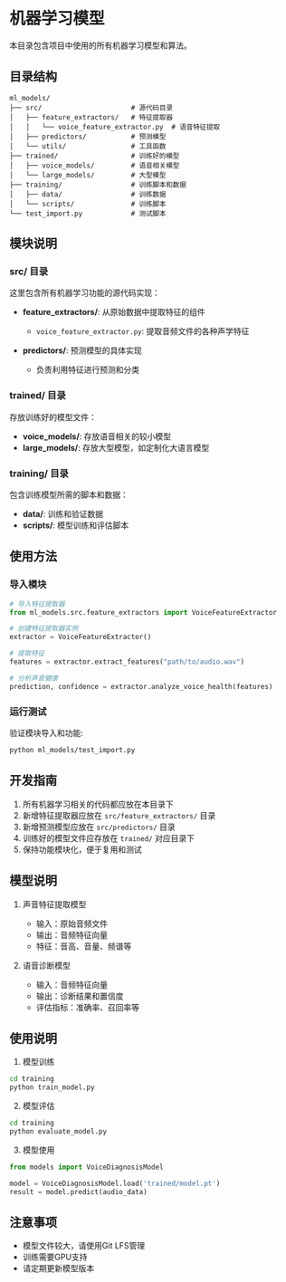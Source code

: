 # 机器学习模型

本目录包含项目中使用的所有机器学习模型和算法。

## 目录结构

```
ml_models/
├── src/                      # 源代码目录
│   ├── feature_extractors/   # 特征提取器
│   │   └── voice_feature_extractor.py  # 语音特征提取
│   ├── predictors/           # 预测模型
│   └── utils/                # 工具函数
├── trained/                  # 训练好的模型
│   ├── voice_models/         # 语音相关模型
│   └── large_models/         # 大型模型
├── training/                 # 训练脚本和数据
│   ├── data/                 # 训练数据
│   └── scripts/              # 训练脚本
└── test_import.py            # 测试脚本
```

## 模块说明

### src/ 目录

这里包含所有机器学习功能的源代码实现：

- **feature_extractors/**: 从原始数据中提取特征的组件
  - `voice_feature_extractor.py`: 提取音频文件的各种声学特征

- **predictors/**: 预测模型的具体实现
  - 负责利用特征进行预测和分类

### trained/ 目录

存放训练好的模型文件：

- **voice_models/**: 存放语音相关的较小模型
- **large_models/**: 存放大型模型，如定制化大语言模型

### training/ 目录

包含训练模型所需的脚本和数据：

- **data/**: 训练和验证数据
- **scripts/**: 模型训练和评估脚本

## 使用方法

### 导入模块

```python
# 导入特征提取器
from ml_models.src.feature_extractors import VoiceFeatureExtractor

# 创建特征提取器实例
extractor = VoiceFeatureExtractor()

# 提取特征
features = extractor.extract_features("path/to/audio.wav")

# 分析声音健康
prediction, confidence = extractor.analyze_voice_health(features)
```

### 运行测试

验证模块导入和功能:

```bash
python ml_models/test_import.py
```

## 开发指南

1. 所有机器学习相关的代码都应放在本目录下
2. 新增特征提取器应放在 `src/feature_extractors/` 目录
3. 新增预测模型应放在 `src/predictors/` 目录
4. 训练好的模型文件应存放在 `trained/` 对应目录下
5. 保持功能模块化，便于复用和测试

## 模型说明

1. 声音特征提取模型
   - 输入：原始音频文件
   - 输出：音频特征向量
   - 特征：音高、音量、频谱等

2. 语音诊断模型
   - 输入：音频特征向量
   - 输出：诊断结果和置信度
   - 评估指标：准确率、召回率等

## 使用说明

1. 模型训练
```bash
cd training
python train_model.py
```

2. 模型评估
```bash
cd training
python evaluate_model.py
```

3. 模型使用
```python
from models import VoiceDiagnosisModel

model = VoiceDiagnosisModel.load('trained/model.pt')
result = model.predict(audio_data)
```

## 注意事项

- 模型文件较大，请使用Git LFS管理
- 训练需要GPU支持
- 请定期更新模型版本 